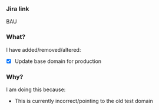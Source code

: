 ### Jira link

BAU

### What?

I have added/removed/altered:

- [x] Update base domain for production

### Why?

I am doing this because:

- This is currently incorrect/pointing to the old test domain
